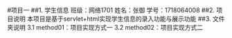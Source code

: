 #项目一
##1. 学生信息
	班级：网络1701
	姓名：张御
	学号：1718064008
##2. 项目说明
	本项目是基于servlet+html实现学生信息的录入功能与展示功能
##3. 文件夹说明
	3.1 method01：项目实现方式一
	3.2 method02：项目实现方式二

